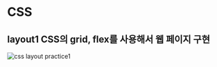 # CSS

## layout1 CSS의 grid, flex를 사용해서 웹 페이지 구현
![css layout practice1](https://user-images.githubusercontent.com/18348345/56976347-b57ea180-6bad-11e9-8ec4-4af2b15464c4.png)
